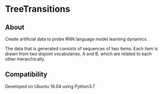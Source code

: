 # TreeTransitions 

## About

Create artificial data to probe RNN language model learning dynamics.

The data that is generated consists of sequences of two items. 
Each item is drawn from two disjoint vocabularies, A and B, which are related to each other hierarchically.


## Compatibility

Developed on Ubuntu 18.04 using Python3.7